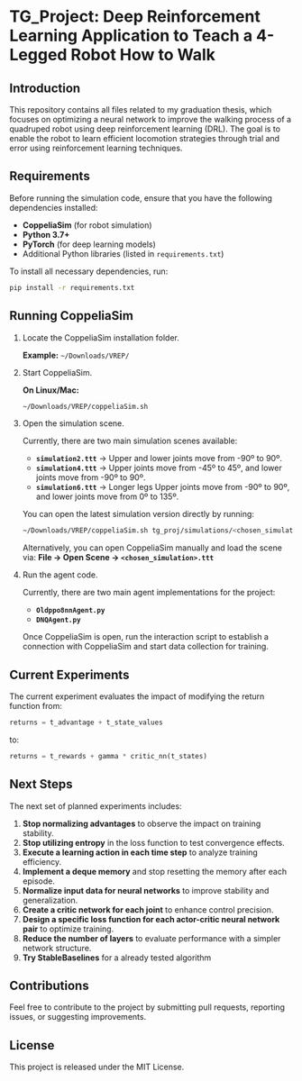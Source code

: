 # TG_Project: Deep Reinforcement Learning Application to Teach a 4-Legged Robot How to Walk

## Introduction

This repository contains all files related to my graduation thesis, which focuses on optimizing a neural network to improve the walking process of a quadruped robot using deep reinforcement learning (DRL). The goal is to enable the robot to learn efficient locomotion strategies through trial and error using reinforcement learning techniques.

## Requirements

Before running the simulation code, ensure that you have the following dependencies installed:

- **CoppeliaSim** (for robot simulation)
- **Python 3.7+**
- **PyTorch** (for deep learning models)
- Additional Python libraries (listed in `requirements.txt`)

To install all necessary dependencies, run:
```bash
pip install -r requirements.txt
```

## Running CoppeliaSim

1. Locate the CoppeliaSim installation folder.
   
   **Example:** `~/Downloads/VREP/`
   
2. Start CoppeliaSim.
   
   **On Linux/Mac:**
   ```bash
   ~/Downloads/VREP/coppeliaSim.sh
   ```
   
3. Open the simulation scene.
   
   Currently, there are two main simulation scenes available:
   
   - **`simulation2.ttt`** → Upper and lower joints move from -90º to 90º.
   - **`simulation4.ttt`** → Upper joints move from -45º to 45º, and lower joints move from -90º to 90º.
   - **`simulation6.ttt`** → Longer legs Upper joints move from -90º to 90º, and lower joints move from 0º to 135º.
   
   You can open the latest simulation version directly by running:
   ```bash
   ~/Downloads/VREP/coppeliaSim.sh tg_proj/simulations/<chosen_simulation>.ttt
   ```
   Alternatively, you can open CoppeliaSim manually and load the scene via:
   **File -> Open Scene -> `<chosen_simulation>.ttt`**
   
4. Run the agent code.
   
   Currently, there are two main agent implementations for the project:
   - **`Oldppo8nnAgent.py`**
   - **`DNQAgent.py`**
   
   Once CoppeliaSim is open, run the interaction script to establish a connection with CoppeliaSim and start data collection for training.

## Current Experiments

The current experiment evaluates the impact of modifying the return function from:
```python
returns = t_advantage + t_state_values
```
to:
```python
returns = t_rewards + gamma * critic_nn(t_states)
```

## Next Steps

The next set of planned experiments includes:

1. **Stop normalizing advantages** to observe the impact on training stability.
2. **Stop utilizing entropy** in the loss function to test convergence effects.
3. **Execute a learning action in each time step** to analyze training efficiency.
4. **Implement a deque memory** and stop resetting the memory after each episode.
5. **Normalize input data for neural networks** to improve stability and generalization.
6. **Create a critic network for each joint** to enhance control precision.
7. **Design a specific loss function for each actor-critic neural network pair** to optimize training.
8. **Reduce the number of layers** to evaluate performance with a simpler network structure.
9. **Try StableBaselines** for a already tested algorithm

## Contributions

Feel free to contribute to the project by submitting pull requests, reporting issues, or suggesting improvements. 

## License

This project is released under the MIT License.



